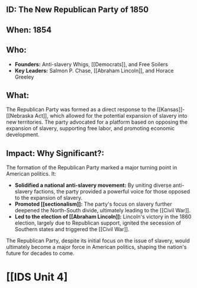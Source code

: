 ## ID: The New Republican Party of 1850

## When: 1854

## Who: 
* **Founders:**  Anti-slavery Whigs, [[Democrats]], and Free Soilers
* **Key Leaders:** Salmon P. Chase,  [[Abraham Lincoln]],  and Horace Greeley

## What:
The Republican Party was formed as a direct response to the [[Kansas]]-[[Nebraska Act]], which allowed for the potential expansion of slavery into new territories. The party advocated for a platform based on opposing the expansion of slavery,  supporting free labor, and promoting economic development. 

## Impact: Why Significant?:
The formation of the Republican Party marked a major turning point in American politics. It:

* **Solidified a national anti-slavery movement:** By uniting diverse anti-slavery factions, the party provided a powerful voice for those opposed to the expansion of slavery.
* **Promoted [[sectionalism]]:**  The party's focus on slavery further deepened the North-South divide, ultimately leading to the [[Civil War]].
* **Led to the election of [[Abraham Lincoln]]:** Lincoln's victory in the 1860 election, largely due to Republican support, ignited the secession of Southern states and triggered the [[Civil War]].

The Republican Party, despite its initial focus on the issue of slavery, would ultimately become a major force in American politics, shaping the nation's future for decades to come. 

# [[IDS Unit 4]
